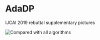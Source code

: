 # AdaDP
IJCAI 2019 rebuttal supplementary pictures

![Compared with all algorithms](all_together-1.png, "Figure 1")

